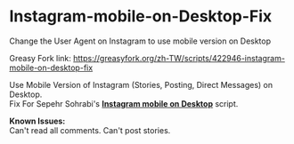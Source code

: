 # Instagram-mobile-on-Desktop-Fix
Change the User Agent on Instagram to use mobile version on Desktop

Greasy Fork link: <https://greasyfork.org/zh-TW/scripts/422946-instagram-mobile-on-desktop-fix>

Use Mobile Version of Instagram (Stories, Posting, Direct Messages) on Desktop.  
Fix For Sepehr Sohrabi's [__Instagram mobile on Desktop__](https://greasyfork.org/zh-TW/scripts/386788-instagram-mobile-on-desktop) script.  

__Known Issues:__  
Can't read all comments.
Can't post stories.
